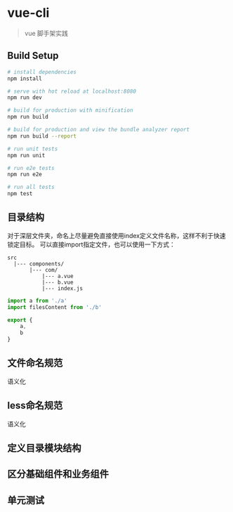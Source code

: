 # vue-cli

> vue 脚手架实践

## Build Setup

``` bash
# install dependencies
npm install

# serve with hot reload at localhost:8080
npm run dev

# build for production with minification
npm run build

# build for production and view the bundle analyzer report
npm run build --report

# run unit tests
npm run unit

# run e2e tests
npm run e2e

# run all tests
npm test
```

## 目录结构
对于深层文件夹，命名上尽量避免直接使用index定义文件名称，这样不利于快速锁定目标。
可以直接import指定文件，也可以使用一下方式：
```
src
  |--- components/
       |--- com/
           |--- a.vue
           |--- b.vue
           |--- index.js
```
```index.js
import a from './a'
import filesContent from './b'

export {
    a,
    b
}
```

## 文件命名规范
语义化

## less命名规范
语义化

## 定义目录模块结构

## 区分基础组件和业务组件

## 单元测试
